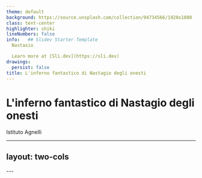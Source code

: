 ```yaml
---
theme: default
background: https://source.unsplash.com/collection/94734566/1920x1080
class: text-center
highlighter: shiki
lineNumbers: false
info:   ## Slidev Starter Template
  Nastasio

  Learn more at [Sli.dev](https://sli.dev)
drawings:
  persist: false
title: L'inferno fantastico di Nastagio degli onesti
---
```


# L'inferno fantastico di Nastagio degli onesti
Istituto Agnelli


---
layout: two-cols
---

<template v-slot:default>

# Poesia

Nastagio degli Onesti, amando una de’ Traversari, spende le sue ricchezze senza essere amato; vassene pregato da’ suoi a Chiassi; quivi vede cacciare a un cavaliere una giovane e ucciderla e divorarla da due cani; invita i parenti suoi e quella donna amata da lui a un desinare, la quale vede questa medesima giovane sbranare e temendo di simile avvenimento prende per marito Nastagio.

</template>
<template v-slot:right>

# Prosa

Una donna nuda corre nel fitto di una pineta inseguita da un cavaliere tutto armato di nero e dai suoi due cani; il cavaliere urla offese, la donna grida lamenti. Infine viene presa e trucidata. Una scena da fantasy, erotica e violenta insieme, moderatamente splatter, che potremmo vedere nel Trono di Spade. Questa visione incontra lo sguardo disperato d’amore di un giovane, Nastagio, che è in quella pineta per dimenticare la donna che ama e da cui non è riamato. Il giovane capisce che si tratta di un’anticipazione per exemplum di quello che sarà il suo destino, se non vi porrà rimedio.
  
</template>
---
